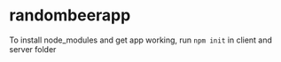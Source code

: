 # randombeerapp

To install node_modules and get app working, run `npm init` in client and server folder 
